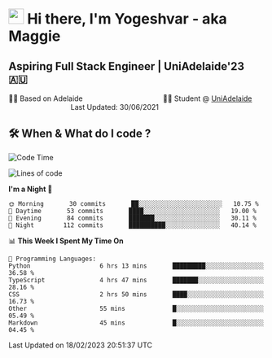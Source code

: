 <h1><img src="https://emojis.slackmojis.com/emojis/images/1531849430/4246/blob-sunglasses.gif?1531849430" width="30"/> Hi there, I'm Yogeshvar - aka Maggie</h1>

## Aspiring Full Stack Engineer | UniAdelaide'23 🇦🇺  
🏂🏻  Based on Adelaide &nbsp;&nbsp;&nbsp;&nbsp;&nbsp;&nbsp;&nbsp;&nbsp;&nbsp;&nbsp;&nbsp;&nbsp;&nbsp;&nbsp;&nbsp;&nbsp;&nbsp;&nbsp;&nbsp;&nbsp;&nbsp;&nbsp;&nbsp;&nbsp;&nbsp;&nbsp;&nbsp;&nbsp;&nbsp;&nbsp;&nbsp;&nbsp;&nbsp;&nbsp;&nbsp;&nbsp;&nbsp;&nbsp;&nbsp;👨‍💻 Student @ [UniAdelaide](https://www.adelaide.edu.au)   &nbsp;&nbsp;&nbsp;&nbsp;&nbsp;&nbsp;&nbsp;&nbsp;&nbsp;&nbsp;&nbsp;&nbsp;&nbsp;&nbsp;&nbsp;&nbsp;&nbsp;&nbsp;&nbsp;&nbsp;&nbsp;&nbsp;&nbsp;&nbsp;&nbsp;&nbsp;&nbsp;&nbsp;&nbsp;&nbsp;&nbsp;Last Updated: 30/06/2021

## 🛠 When & What do I code ?  

<!--START_SECTION:waka-->
![Code Time](http://img.shields.io/badge/Code%20Time-1%2C945%20hrs%201%20min-blue)

![Lines of code](https://img.shields.io/badge/From%20Hello%20World%20I%27ve%20Written-3%20Million%20lines%20of%20code-blue)

**I'm a Night 🦉** 

```text
🌞 Morning       30 commits       ██░░░░░░░░░░░░░░░░░░░░░░░   10.75 % 
🌆 Daytime       53 commits       ████░░░░░░░░░░░░░░░░░░░░░   19.00 % 
🌃 Evening       84 commits       ███████░░░░░░░░░░░░░░░░░░   30.11 % 
🌙 Night        112 commits       ██████████░░░░░░░░░░░░░░░   40.14 % 

```


📊 **This Week I Spent My Time On** 

```text
💬 Programming Languages: 
Python                   6 hrs 13 mins       █████████░░░░░░░░░░░░░░░░   36.58 % 
TypeScript               4 hrs 47 mins       ███████░░░░░░░░░░░░░░░░░░   28.16 % 
CSS                      2 hrs 50 mins       ████░░░░░░░░░░░░░░░░░░░░░   16.73 % 
Other                    55 mins             █░░░░░░░░░░░░░░░░░░░░░░░░   05.49 % 
Markdown                 45 mins             █░░░░░░░░░░░░░░░░░░░░░░░░   04.45 % 

```


 Last Updated on 18/02/2023 20:51:37 UTC
<!--END_SECTION:waka-->

